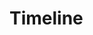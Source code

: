 # Timeline

<style>
    .md-grid {
        max-width: 100%;
    }
</style>
<table id="timeline"></table>